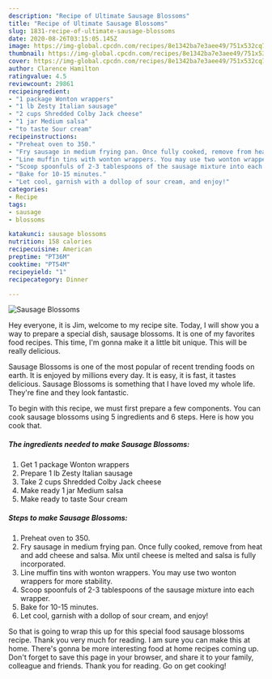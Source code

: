 ```yaml
---
description: "Recipe of Ultimate Sausage Blossoms"
title: "Recipe of Ultimate Sausage Blossoms"
slug: 1831-recipe-of-ultimate-sausage-blossoms
date: 2020-08-26T03:15:05.145Z
image: https://img-global.cpcdn.com/recipes/8e1342ba7e3aee49/751x532cq70/sausage-blossoms-recipe-main-photo.jpg
thumbnail: https://img-global.cpcdn.com/recipes/8e1342ba7e3aee49/751x532cq70/sausage-blossoms-recipe-main-photo.jpg
cover: https://img-global.cpcdn.com/recipes/8e1342ba7e3aee49/751x532cq70/sausage-blossoms-recipe-main-photo.jpg
author: Clarence Hamilton
ratingvalue: 4.5
reviewcount: 29861
recipeingredient:
- "1 package Wonton wrappers"
- "1 lb Zesty Italian sausage"
- "2 cups Shredded Colby Jack cheese"
- "1 jar Medium salsa"
- "to taste Sour cream"
recipeinstructions:
- "Preheat oven to 350."
- "Fry sausage in medium frying pan. Once fully cooked, remove from heat and add cheese and salsa. Mix until cheese is melted and salsa is fully incorporated."
- "Line muffin tins with wonton wrappers. You may use two wonton wrappers for more stability."
- "Scoop spoonfuls of 2-3 tablespoons of the sausage mixture into each wrapper."
- "Bake for 10-15 minutes."
- "Let cool, garnish with a dollop of sour cream, and enjoy!"
categories:
- Recipe
tags:
- sausage
- blossoms

katakunci: sausage blossoms 
nutrition: 158 calories
recipecuisine: American
preptime: "PT36M"
cooktime: "PT54M"
recipeyield: "1"
recipecategory: Dinner

---
```



![Sausage Blossoms](https://img-global.cpcdn.com/recipes/8e1342ba7e3aee49/751x532cq70/sausage-blossoms-recipe-main-photo.jpg)

Hey everyone, it is Jim, welcome to my recipe site. Today, I will show you a way to prepare a special dish, sausage blossoms. It is one of my favorites food recipes. This time, I'm gonna make it a little bit unique. This will be really delicious.

Sausage Blossoms is one of the most popular of recent trending foods on earth. It is enjoyed by millions every day. It is easy, it is fast, it tastes delicious. Sausage Blossoms is something that I have loved my whole life. They're fine and they look fantastic.




To begin with this recipe, we must first prepare a few components. You can cook sausage blossoms using 5 ingredients and 6 steps. Here is how you cook that.

<!--inarticleads1-->

##### The ingredients needed to make Sausage Blossoms:

1. Get 1 package Wonton wrappers
1. Prepare 1 lb Zesty Italian sausage
1. Take 2 cups Shredded Colby Jack cheese
1. Make ready 1 jar Medium salsa
1. Make ready to taste Sour cream




<!--inarticleads2-->

##### Steps to make Sausage Blossoms:

1. Preheat oven to 350.
1. Fry sausage in medium frying pan. Once fully cooked, remove from heat and add cheese and salsa. Mix until cheese is melted and salsa is fully incorporated.
1. Line muffin tins with wonton wrappers. You may use two wonton wrappers for more stability.
1. Scoop spoonfuls of 2-3 tablespoons of the sausage mixture into each wrapper.
1. Bake for 10-15 minutes.
1. Let cool, garnish with a dollop of sour cream, and enjoy!




So that is going to wrap this up for this special food sausage blossoms recipe. Thank you very much for reading. I am sure you can make this at home. There's gonna be more interesting food at home recipes coming up. Don't forget to save this page in your browser, and share it to your family, colleague and friends. Thank you for reading. Go on get cooking!
